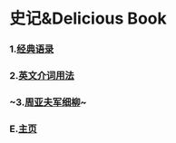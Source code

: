 # 史记&Delicious Book
### 1.[经典语录](经典语录.md)
### 2.[英文介词用法](jieci.md)
### ~3.[周亚夫军细柳](周亚夫军细柳.md)~
### E.[主页](elacor.github.io)
